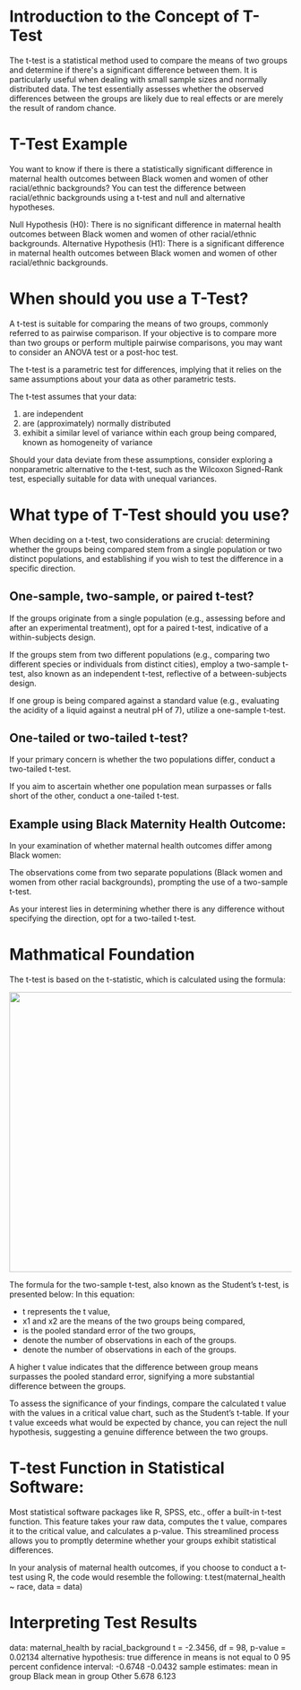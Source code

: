 # Introduction to the Concept of T-Test

The t-test is a statistical method used to compare the means of two groups and determine if there's a significant difference between them. 
It is particularly useful when dealing with small sample sizes and normally distributed data.
The test essentially assesses whether the observed differences between the groups are likely due to real effects or are merely the result of random chance.

# T-Test Example
 You want to know if there is there a statistically significant difference in maternal health outcomes between Black women and women of other racial/ethnic backgrounds? 
 You can test the difference between racial/ethnic backgrounds using a t-test and null and alternative hypotheses.

Null Hypothesis (H0): There is no significant difference in maternal health outcomes between Black women and women of other racial/ethnic backgrounds.
Alternative Hypothesis (H1): There is a significant difference in maternal health outcomes between Black women and women of other racial/ethnic backgrounds.

# When should you use a T-Test?

A t-test is suitable for comparing the means of two groups, commonly referred to as pairwise comparison. If your objective is to compare more than two groups or perform multiple pairwise comparisons, you may want to consider an ANOVA test or a post-hoc test.

The t-test is a parametric test for differences, implying that it relies on the same assumptions about your data as other parametric tests. 

The t-test assumes that your data:
1. are independent
2. are (approximately) normally distributed
3. exhibit a similar level of variance within each group being compared, known as homogeneity of variance
   
Should your data deviate from these assumptions, consider exploring a nonparametric alternative to the t-test, such as the Wilcoxon Signed-Rank test, especially suitable for data with unequal variances.

# What type of T-Test should you use?
When deciding on a t-test, two considerations are crucial: determining whether the groups being compared stem from a single population or two distinct populations, and establishing if you wish to test the difference in a specific direction.

## One-sample, two-sample, or paired t-test?

If the groups originate from a single population (e.g., assessing before and after an experimental treatment), opt for a paired t-test, indicative of a within-subjects design.

If the groups stem from two different populations (e.g., comparing two different species or individuals from distinct cities), employ a two-sample t-test, also known as an independent t-test, reflective of a between-subjects design.

If one group is being compared against a standard value (e.g., evaluating the acidity of a liquid against a neutral pH of 7), utilize a one-sample t-test.

## One-tailed or two-tailed t-test?

If your primary concern is whether the two populations differ, conduct a two-tailed t-test.

If you aim to ascertain whether one population mean surpasses or falls short of the other, conduct a one-tailed t-test.

## Example using Black Maternity Health Outcome:

In your examination of whether maternal health outcomes differ among Black women:

The observations come from two separate populations (Black women and women from other racial backgrounds), prompting the use of a two-sample t-test.

As your interest lies in determining whether there is any difference without specifying the direction, opt for a two-tailed t-test.


# Mathmatical Foundation

The t-test is based on the t-statistic, which is calculated using the formula:

<img src="[https://miro.medium.com/v2/resize:fit:1400/1*YXr3MuM8cUOYjoyBv9ocZg.png](https://www.google.com/url?sa=i&url=https%3A%2F%2Fmicrobenotes.com%2Ft-test%2F&psig=AOvVaw3akMf9ig_d-1JtpGTTA4cO&ust=1704491022561000&source=images&cd=vfe&opi=89978449&ved=0CBIQjRxqFwoTCPCnnofaxIMDFQAAAAAdAAAAABAD)https://www.google.com/url?sa=i&url=https%3A%2F%2Fmicrobenotes.com%2Ft-test%2F&psig=AOvVaw3akMf9ig_d-1JtpGTTA4cO&ust=1704491022561000&source=images&cd=vfe&opi=89978449&ved=0CBIQjRxqFwoTCPCnnofaxIMDFQAAAAAdAAAAABAD" width="700" height="500">

The formula for the two-sample t-test, also known as the Student’s t-test, is presented below:
In this equation:

- t represents the t value,
- x1 and x2 are the means of the two groups being compared,
- is the pooled standard error of the two groups,
- denote the number of observations in each of the groups.
- denote the number of observations in each of the groups.
  
A higher t value indicates that the difference between group means surpasses the pooled standard error, signifying a more substantial difference between the groups.

To assess the significance of your findings, compare the calculated t value with the values in a critical value chart, such as the Student’s t-table. If your t value exceeds what would be expected by chance, you can reject the null hypothesis, suggesting a genuine difference between the two groups.

# T-test Function in Statistical Software:

Most statistical software packages like R, SPSS, etc., offer a built-in t-test function. This feature takes your raw data, computes the t value, compares it to the critical value, and calculates a p-value. This streamlined process allows you to promptly determine whether your groups exhibit statistical differences.

In your analysis of maternal health outcomes, if you choose to conduct a t-test using R, the code would resemble the following:
t.test(maternal_health ~ race, data = data)

# Interpreting Test Results

data:  maternal_health by racial_background
t = -2.3456, df = 98, p-value = 0.02134
alternative hypothesis: true difference in means is not equal to 0
95 percent confidence interval:
-0.6748 -0.0432
sample estimates:
mean in group Black mean in group Other 
                5.678               6.123
